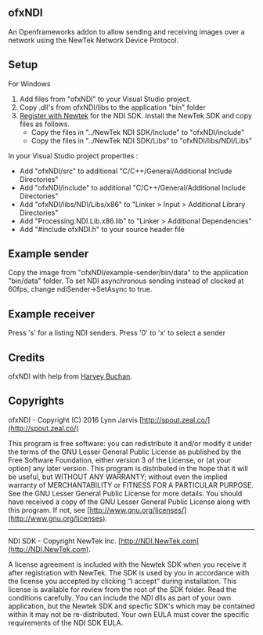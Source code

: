 ## ofxNDI
An Openframeworks addon to allow sending and receiving images over a network using the NewTek Network Device Protocol.

## Setup
For Windows
1. Add files from "ofxNDI" to your Visual Studio project.
2. Copy .dll's from ofxNDI/libs to the application "bin" folder
3. [Register with Newtek](http://pages.newtek.com/NDI-Developers.html) for the NDI SDK. Install the NewTek SDK and copy files as follows.
	- Copy the files in  "../NewTek NDI SDK/Include" to "ofxNDI/include"
	- Copy the files in "../NewTek NDI SDK/Libs" to "ofxNDI/libs/NDI/Libs"

In your Visual Studio project properties :

- Add "ofxNDI/src" to additional "C/C++/General/Additional Include Directories"
- Add "ofxNDI/include" to additional "C/C++/General/Additional Include Directories"
- Add "ofxNDI/libs/NDI/Libs/x86" to "Linker > Input > Additional Library Directories"
- Add "Processing.NDI.Lib.x86.lib" to "Linker > Additional Dependencies"
- Add "#include ofxNDI.h" to your source header file

## Example sender
Copy the image from "ofxNDI/example-sender/bin/data" to the application "bin/data" folder.
To set NDI asynchronous sending instead of clocked at 60fps, change ndiSender->SetAsync to true.

## Example receiver
Press 's' for a listing NDI senders. Press '0' to 'x' to select a sender

## Credits
ofxNDI with help from [Harvey Buchan](https://github.com/Harvey3141).

## Copyrights
ofxNDI - Copyright (C) 2016 Lynn Jarvis [http://spout.zeal.co/](http://spout.zeal.co/)

This program is free software: you can redistribute it and/or modify it under the terms of the GNU Lesser  General Public License as published by the Free Software Foundation, either version 3 of the License, or (at your option) any later version.
This program is distributed in the hope that it will be useful, but WITHOUT ANY WARRANTY; without even the implied warranty of MERCHANTABILITY or FITNESS FOR A PARTICULAR PURPOSE.  See the GNU Lesser General Public License for more details. 
You should have received a copy of the GNU Lesser General Public License along with this program.  If not, see [http://www.gnu.org/licenses/](http://www.gnu.org/licenses).

----------------------
NDI SDK - Copyright NewTek Inc. [http://NDI.NewTek.com](http://NDI.NewTek.com).

A license agreement is included with the Newtek SDK when you receive it after registration with NewTek.
The SDK is used by you in accordance with the license you accepted by clicking “I accept” during installation. This license is available for review from the root of the SDK folder.
Read the conditions carefully. You can include the NDI dlls as part of your own application, but the Newtek SDK and specfic SDK's which may be contained within it may not be re-distributed.
Your own EULA must cover the specific requirements of the NDI SDK EULA.

